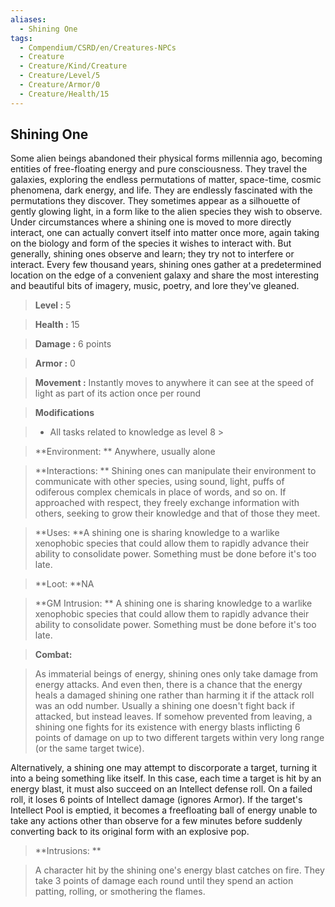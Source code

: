 ```yaml
---
aliases:
  - Shining One
tags:
  - Compendium/CSRD/en/Creatures-NPCs
  - Creature
  - Creature/Kind/Creature
  - Creature/Level/5
  - Creature/Armor/0
  - Creature/Health/15
---
```

    
      
## Shining One      
Some alien beings abandoned their physical forms millennia ago, becoming entities of free-floating energy and pure consciousness. They travel the galaxies, exploring the endless permutations of matter, space-time, cosmic phenomena, dark energy, and life. They are endlessly fascinated with the permutations they discover. They sometimes appear as a silhouette of gently glowing light, in a form like to the alien species they wish to observe. Under circumstances where a shining one is moved to more directly interact, one can actually convert itself into matter once more, again taking on the biology and form of the species it wishes to interact with. But generally, shining ones observe and learn; they try not to interfere or interact. Every few thousand years, shining ones gather at a predetermined location on the edge of a convenient galaxy and share the most interesting and beautiful bits of imagery, music, poetry, and lore they've gleaned.      
    
      
> **Level :** 5      
> **Health :** 15      
> **Damage :** 6 points      
> **Armor :** 0      
> **Movement :** Instantly moves to anywhere it can see at the speed of light as part of its action once per round      
> **Modifications**      
>- All tasks related to knowledge as level 8 >    
>      
> **Environment: ** Anywhere, usually alone      
> **Interactions: ** Shining ones can manipulate their environment to communicate with other species, using sound, light, puffs of odiferous complex chemicals in place of words, and so on. If approached with respect, they freely exchange information with others, seeking to grow their knowledge and that of those they meet.      
> **Uses: **A shining one is sharing knowledge to a warlike xenophobic species that could allow them to rapidly advance their ability to consolidate power. Something must be done before it's too late.      
> **Loot: **NA      
> **GM Intrusion: ** A shining one is sharing knowledge to a warlike xenophobic species that could allow them to rapidly advance their ability to consolidate power. Something must be done before it's too late.      
    
> **Combat:**     
> As immaterial beings of energy, shining ones only take damage from energy attacks. And even then, there is a chance that the energy heals a damaged shining one rather than harming it if the attack roll was an odd number. Usually a shining one doesn't fight back if attacked, but instead leaves. If somehow prevented from leaving, a shining one fights for its existence with energy blasts inflicting 6 points of damage on up to two different targets within very long range (or the same target twice).     
Alternatively, a shining one may attempt to discorporate a target, turning it into a being something like itself. In this case, each time a target is hit by an energy blast, it must also succeed on an Intellect defense roll. On a failed roll, it loses 6 points of Intellect damage (ignores Armor). If the target's Intellect Pool is emptied, it becomes a freefloating ball of energy unable to take any actions other than observe for a few minutes before suddenly converting back to its original form with an explosive pop.      
      
    
> **Intrusions: **     
> A character hit by the shining one's energy blast catches on fire. They take 3 points of damage each round until they spend an action patting, rolling, or smothering the flames.      
